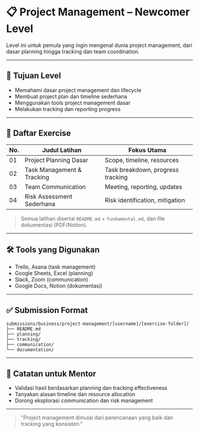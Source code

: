 # 📋 Project Management – Newcomer Level

Level ini untuk pemula yang ingin mengenal dunia project management, dari dasar planning hingga tracking dan team coordination.

---

## 🎯 Tujuan Level

- Memahami dasar project management dan lifecycle
- Membuat project plan dan timeline sederhana
- Menggunakan tools project management dasar
- Melakukan tracking dan reporting progress

---

## 📁 Daftar Exercise

| No. | Judul Latihan                | Fokus Utama                  |
|-----|------------------------------|------------------------------|
| 01  | Project Planning Dasar       | Scope, timeline, resources   |
| 02  | Task Management & Tracking   | Task breakdown, progress tracking|
| 03  | Team Communication           | Meeting, reporting, updates  |
| 04  | Risk Assessment Sederhana    | Risk identification, mitigation|

> Semua latihan disertai `README.md` + `fundamental.md`, dan file dokumentasi (PDF/Notion).

---

## 🛠 Tools yang Digunakan

- Trello, Asana (task management)
- Google Sheets, Excel (planning)
- Slack, Zoom (communication)
- Google Docs, Notion (dokumentasi)

---

## ✅ Submission Format

```
submissions/business/project-management/[username]/[exercise-folder]/
├── README.md
├── planning/
├── tracking/
├── communication/
└── documentation/
```

---

## 💬 Catatan untuk Mentor

- Validasi hasil berdasarkan planning dan tracking effectiveness
- Tanyakan alasan timeline dan resource allocation
- Dorong eksplorasi communication dan risk management

---

> "Project management dimulai dari perencanaan yang baik dan tracking yang konsisten." 